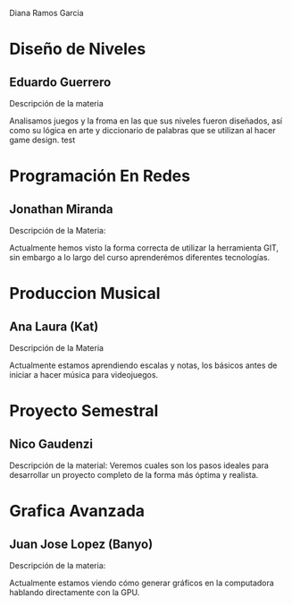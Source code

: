 Diana Ramos Garcia


# Diseño de Niveles
## Eduardo Guerrero

 Descripción de la materia 

Analisamos juegos y la froma en las que sus niveles fueron diseñados, así como su lógica en arte y diccionario de palabras que se utilizan al hacer game design. test



# Programación En Redes
## Jonathan Miranda

Descripción de la Materia:

Actualmente hemos visto la forma correcta de utilizar la herramienta GIT, sin embargo  a lo largo del curso aprenderémos diferentes tecnologías.

# Produccion Musical
## Ana Laura (Kat)

Descripción de la Materia

Actualmente estamos aprendiendo escalas y notas, los básicos antes de iniciar a hacer música para videojuegos.

# Proyecto Semestral
## Nico Gaudenzi

Descripción de la material: 
Veremos cuales son los pasos ideales para desarrollar un proyecto completo de la forma más óptima y realista. 

# Grafica Avanzada
## Juan Jose Lopez (Banyo)

Descripción de la materia:

Actualmente estamos viendo cómo generar gráficos en la computadora hablando directamente con la GPU.